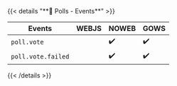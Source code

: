 <div></div>
{{< details "**📶 Polls - Events**" >}}

| **Events**         | WEBJS | NOWEB | GOWS |
|--------------------|-------|-------|:-----|
| `poll.vote`        |       | ✔️    | ✔️   |
| `poll.vote.failed` |       | ✔️    | ✔️   |

{{< /details >}}
